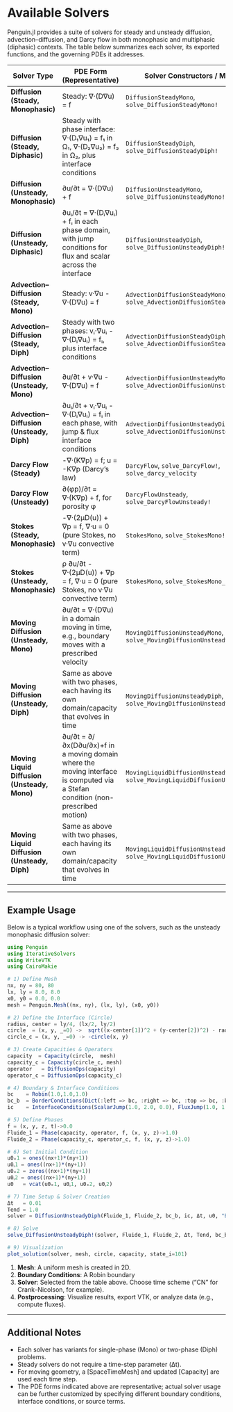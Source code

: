 # Available Solvers

Penguin.jl provides a suite of solvers for steady and unsteady diffusion, advection–diffusion, and Darcy flow in both monophasic and multiphasic (diphasic) contexts. The table below summarizes each solver, its exported functions, and the governing PDEs it addresses.

| Solver Type                                | PDE Form (Representative)                                                                                                                                                  | Solver Constructors / Methods                          |
|-------------------------------------------|---------------------------------------------------------------------------------------------------------------------------------------------------------------------------|--------------------------------------------------------|
| **Diffusion (Steady, Monophasic)**        | Steady: ∇·(D∇u) = f                                                                                                                                                       | `DiffusionSteadyMono`, `solve_DiffusionSteadyMono!`   |
| **Diffusion (Steady, Diphasic)**          | Steady with phase interface: ∇·(D₁∇u₁) = f₁ in Ω₁, ∇·(D₂∇u₂) = f₂ in Ω₂, plus interface conditions                                                                        | `DiffusionSteadyDiph`, `solve_DiffusionSteadyDiph!`   |
| **Diffusion (Unsteady, Monophasic)**      | ∂u/∂t = ∇·(D∇u) + f                                                                                                                                                       | `DiffusionUnsteadyMono`, `solve_DiffusionUnsteadyMono!` |
| **Diffusion (Unsteady, Diphasic)**        | ∂uᵢ/∂t = ∇·(Dᵢ∇uᵢ) + fᵢ in each phase domain, with jump conditions for flux and scalar across the interface                                                                | `DiffusionUnsteadyDiph`, `solve_DiffusionUnsteadyDiph!` |
| **Advection–Diffusion (Steady, Mono)**    | Steady: v·∇u - ∇·(D∇u) = f                                                                                                                                                 | `AdvectionDiffusionSteadyMono`, `solve_AdvectionDiffusionSteadyMono!` |
| **Advection–Diffusion (Steady, Diph)**    | Steady with two phases: vᵢ·∇uᵢ - ∇·(Dᵢ∇uᵢ) = fᵢ, plus interface conditions                                                                                                 | `AdvectionDiffusionSteadyDiph`, `solve_AdvectionDiffusionSteadyDiph!` |
| **Advection–Diffusion (Unsteady, Mono)**  | ∂u/∂t + v·∇u - ∇·(D∇u) = f                                                                                                                                                 | `AdvectionDiffusionUnsteadyMono`, `solve_AdvectionDiffusionUnsteadyMono!` |
| **Advection–Diffusion (Unsteady, Diph)**  | ∂uᵢ/∂t + vᵢ·∇uᵢ - ∇·(Dᵢ∇uᵢ) = fᵢ in each phase, with jump & flux interface conditions                                                                                     | `AdvectionDiffusionUnsteadyDiph`, `solve_AdvectionDiffusionUnsteadyDiph!` |
| **Darcy Flow (Steady)**                   | -∇·(K∇p) = f;  u = -K∇p  (Darcy’s law)                                                                                                                                      | `DarcyFlow`, `solve_DarcyFlow!`, `solve_darcy_velocity` |
| **Darcy Flow (Unsteady)**                 | ∂(φp)/∂t = ∇·(K∇p) + f, for porosity φ                                                                                                                                     | `DarcyFlowUnsteady`, `solve_DarcyFlowUnsteady!`       |
| **Stokes (Steady, Monophasic)**           | -∇·(2μD(u)) + ∇p = f,  ∇·u = 0  (pure Stokes, no v·∇u convective term)   | `StokesMono`, `solve_StokesMono!` |
| **Stokes (Unsteady, Monophasic)**         | ρ ∂u/∂t - ∇·(2μD(u)) + ∇p = f,  ∇·u = 0  (pure Stokes, no v·∇u convective term) | `StokesMono`, `solve_StokesMono_unsteady!` |
| **Moving Diffusion (Unsteady, Mono)**     | ∂u/∂t = ∇·(D∇u) in a domain moving in time, e.g., boundary moves with a prescribed velocity                                                                                | `MovingDiffusionUnsteadyMono`, `solve_MovingDiffusionUnsteadyMono!` |
| **Moving Diffusion (Unsteady, Diph)**     | Same as above with two phases, each having its own domain/capacity that evolves in time                                                                                    | `MovingDiffusionUnsteadyDiph`, `solve_MovingDiffusionUnsteadyDiph!` |
| **Moving Liquid Diffusion (Unsteady, Mono)** | ∂u/∂t = ∂/∂x(D∂u/∂x)+f in a moving domain where the moving interface is computed via a Stefan condition (non-prescribed motion)  | `MovingLiquidDiffusionUnsteadyMono`, `solve_MovingLiquidDiffusionUnsteadyMono!` |
| **Moving Liquid Diffusion (Unsteady, Diph)** | Same as above with two phases, each having its own domain/capacity that evolves in time                                                                                    | `MovingLiquidDiffusionUnsteadyDiph`, `solve_MovingLiquidDiffusionUnsteadyDiph!` |
---

## Example Usage

Below is a typical workflow using one of the solvers, such as the unsteady monophasic diffusion solver:

```julia
using Penguin
using IterativeSolvers
using WriteVTK
using CairoMakie

# 1) Define Mesh
nx, ny = 80, 80
lx, ly = 8.0, 8.0
x0, y0 = 0.0, 0.0
mesh = Penguin.Mesh((nx, ny), (lx, ly), (x0, y0))

# 2) Define the Interface (Circle)
radius, center = ly/4, (lx/2, ly/2)
circle  = (x, y, _=0) ->  sqrt((x-center[1])^2 + (y-center[2])^2) - radius
circle_c = (x, y, _=0) -> -circle(x, y)

# 3) Create Capacities & Operators
capacity  = Capacity(circle,  mesh)
capacity_c = Capacity(circle_c, mesh)
operator   = DiffusionOps(capacity)
operator_c = DiffusionOps(capacity_c)

# 4) Boundary & Interface Conditions
bc    = Robin(1.0,1.0,1.0)
bc_b  = BorderConditions(Dict(:left => bc, :right => bc, :top => bc, :bottom => bc))
ic    = InterfaceConditions(ScalarJump(1.0, 2.0, 0.0), FluxJump(1.0, 1.0, 0.0))

# 5) Define Phases
f = (x, y, z, t)->0.0
Fluide_1 = Phase(capacity, operator, f, (x, y, z)->1.0)
Fluide_2 = Phase(capacity_c, operator_c, f, (x, y, z)->1.0)

# 6) Set Initial Condition
u0ₒ1 = ones((nx+1)*(ny+1))
u0ᵧ1 = ones((nx+1)*(ny+1))
u0ₒ2 = zeros((nx+1)*(ny+1))
u0ᵧ2 = ones((nx+1)*(ny+1))
u0   = vcat(u0ₒ1, u0ᵧ1, u0ₒ2, u0ᵧ2)

# 7) Time Setup & Solver Creation
Δt   = 0.01
Tend = 1.0
solver = DiffusionUnsteadyDiph(Fluide_1, Fluide_2, bc_b, ic, Δt, u0, "BE")

# 8) Solve
solve_DiffusionUnsteadyDiph!(solver, Fluide_1, Fluide_2, Δt, Tend, bc_b, ic, "CN"; method=Base.:\)

# 9) Visualization
plot_solution(solver, mesh, circle, capacity, state_i=101)
```

1. **Mesh**: A uniform mesh is created in 2D.  
2. **Boundary Conditions**: A Robin boundary  
3. **Solver**: Selected from the table above. Choose time scheme (“CN” for Crank–Nicolson, for example).  
4. **Postprocessing**: Visualize results, export VTK, or analyze data (e.g., compute fluxes).

---

## Additional Notes

- Each solver has variants for single-phase (Mono) or two-phase (Diph) problems.  
- Steady solvers do not require a time-step parameter (Δt).  
- For moving geometry, a [SpaceTimeMesh] and updated [Capacity] are used each time step.  
- The PDE forms indicated above are representative; actual solver usage can be further customized by specifying different boundary conditions, interface conditions, or source terms.